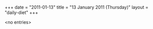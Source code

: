 +++
date = "2011-01-13"
title = "13 January 2011 (Thursday)"
layout = "daily-diet"
+++


\<no entries\>

